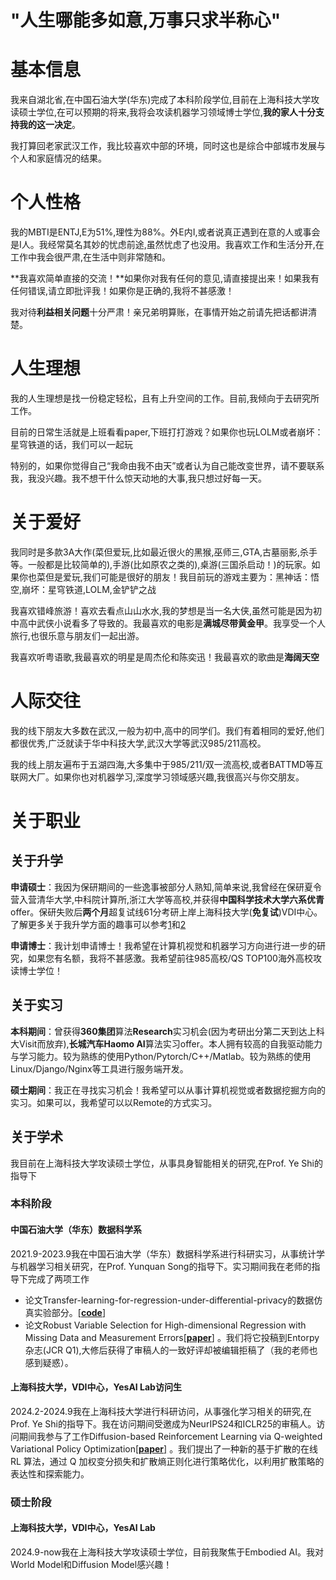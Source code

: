 <h1>"人生哪能多如意,万事只求半称心"</h1>

# 基本信息
我来自湖北省,在中国石油大学(华东)完成了本科阶段学位,目前在上海科技大学攻读硕士学位,在可以预期的将来,我将会攻读机器学习领域博士学位,**我的家人十分支持我的这一决定**。

我打算回老家武汉工作，我比较喜欢中部的环境，同时这也是综合中部城市发展与个人和家庭情况的结果。

# 个人性格
我的MBTI是ENTJ,E为51%,理性为88%。外E内I,或者说真正遇到在意的人或事会是I人。我经常莫名其妙的忧虑前途,虽然忧虑了也没用。我喜欢工作和生活分开,在工作中我会很严肃,在生活中则非常随和。

**我喜欢简单直接的交流！**如果你对我有任何的意见,请直接提出来！如果我有任何错误,请立即批评我！如果你是正确的,我将不甚感激！

我对待**利益相关问题**十分严肃！亲兄弟明算账，在事情开始之前请先把话都讲清楚。

# 人生理想
我的人生理想是找一份稳定轻松，且有上升空间的工作。目前,我倾向于去研究所工作。

目前的日常生活就是上班看看paper,下班打打游戏？如果你也玩LOLM或者崩坏：星穹铁道的话，我们可以一起玩

特别的，如果你觉得自己“我命由我不由天”或者认为自己能改变世界，请不要联系我，我没兴趣。我不想干什么惊天动地的大事,我只想过好每一天。


# 关于爱好

我同时是多款3A大作(菜但爱玩,比如最近很火的黑猴,巫师三,GTA,古墓丽影,杀手等。一般都是比较简单的),手游(比如原农之类的),桌游(三国杀启动！)的玩家。如果你也菜但是爱玩,我们可能是很好的朋友！我目前玩的游戏主要为：黑神话：悟空,崩坏：星穹铁道,LOLM,金铲铲之战

我喜欢错峰旅游！喜欢去看点山山水水,我的梦想是当一名大侠,虽然可能是因为初中高中武侠小说看多了导致的。我最喜欢的电影是**满城尽带黄金甲**。我享受一个人旅行,也很乐意与朋友们一起出游。

我喜欢听粤语歌,我最喜欢的明星是周杰伦和陈奕迅！我最喜欢的歌曲是**海阔天空**

# 人际交往
我的线下朋友大多数在武汉,一般为初中,高中的同学们。我们有着相同的爱好,他们都很优秀,广泛就读于华中科技大学,武汉大学等武汉985/211高校。

我的线上朋友遍布于五湖四海,大多集中于985/211/双一流高校,或者BATTMD等互联网大厂。如果你也对机器学习,深度学习领域感兴趣,我很高兴与你交朋友。

# 关于职业

## 关于升学
**申请硕士**：我因为保研期间的一些逸事被部分人熟知,简单来说,我曾经在保研夏令营入营清华大学,中科院计算所,浙江大学等高校,并获得**中国科学技术大学六系优青**offer。保研失败后**两个月**超复试线61分考研上岸上海科技大学(**免复试**)VDI中心。了解更多关于我升学方面的趣事可以参考[1](https://zhuanlan.zhihu.com/p/659272255)和[2](https://zhuanlan.zhihu.com/p/686809221)

**申请博士**：我计划申请博士！我希望在计算机视觉和机器学习方向进行进一步的研究，如果您有名额，我将不甚感激。我希望前往985高校/QS TOP100海外高校攻读博士学位！

## 关于实习
**本科期间**：曾获得**360集团**算法**Research**实习机会(因为考研出分第二天到达上科大Visit而放弃),**长城汽车Haomo AI**算法实习offer。本人拥有较高的自我驱动能力与学习能力。较为熟练的使用Python/Pytorch/C++/Matlab。较为熟练的使用Linux/Django/Nginx等工具进行服务端开发。

**硕士期间**：我正在寻找实习机会！我希望可以从事计算机视觉或者数据挖掘方向的实习。如果可以，我希望可以以Remote的方式实习。

## 关于学术
我目前在上海科技大学攻读硕士学位，从事具身智能相关的研究,在Prof. Ye Shi的指导下
### 本科阶段
#### 中国石油大学（华东）数据科学系
2021.9-2023.9我在中国石油大学（华东）数据科学系进行科研实习，从事统计学与机器学习相关研究，在Prof. Yunquan Song的指导下。实习期间我在老师的指导下完成了两项工作
* 论文Transfer-learning-for-regression-under-differential-privacy的数据仿真实验部分。[[**code**]](https://github.com/Zhenhao-Zhang/Transfer-learning-for-regression-under-differential-privacy)
* 论文Robust Variable Selection for High-dimensional Regression with Missing Data and Measurement Errors[[**paper**]](/papers/RSHMM/RSHMM.pdf) 。我们将它投稿到Entorpy杂志(JCR Q1),大修后获得了审稿人的一致好评却被编辑拒稿了（我的老师也感到疑惑）。

#### 上海科技大学，VDI中心，YesAI Lab访问生
2024.2-2024.9我在上海科技大学进行科研访问，从事强化学习相关的研究,在Prof. Ye Shi的指导下。我在访问期间受邀成为NeurIPS24和ICLR25的审稿人。访问期间我参与了工作Diffusion-based Reinforcement Learning via Q-weighted Variational Policy Optimization[[**paper**]](/papers/QVPO/QVPO.pdf) 
。我们提出了一种新的基于扩散的在线 RL 算法，通过 Q 加权变分损失和扩散熵正则化进行策略优化，以利用扩散策略的表达性和探索能力。

### 硕士阶段
#### 上海科技大学，VDI中心，YesAI Lab
2024.9-now我在上海科技大学攻读硕士学位，目前我聚焦于Embodied AI。我对World Model和Diffusion Model感兴趣！




